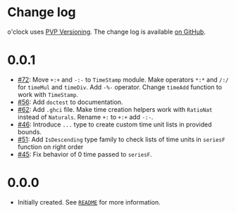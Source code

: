 Change log
==========
o'clock uses [PVP Versioning][1].
The change log is available [on GitHub][2].

0.0.1
=====

* [#72](https://github.com/serokell/o-clock/issues/72):
  Move `+:+` and `-:-` to `TimeStamp` module.
  Make operators `*:*` and `/:/` for `timeMul` and `timeDiv`.
  Add `-%-` operator. Change `timeAdd` function to work with `TimeStamp`.
* [#56](https://github.com/serokell/o-clock/issues/56):
  Add `doctest` to documentation.
* [#62](https://github.com/serokell/o-clock/issues/62):
  Add `.ghci` file. Make time creation helpers work with
  `RatioNat` instead of `Naturals`.
  Rename `+:` to `+:+` add `-:-`.
* [#46](https://github.com/serokell/o-clock/issues/46):
  Introduce `...` type to create custom time unit lists in
  provided bounds.
* [#51](https://github.com/serokell/o-clock/issues/51):
  Add `IsDescending` type family to check lists of time units
  in `seriesF` function on right order
* [#45](https://github.com/serokell/o-clock/issues/45):
  Fix behavior of 0 time passed to `seriesF`.

0.0.0
=====

* Initially created. See [`README`][3] for more information.


[1]: https://pvp.haskell.org
[2]: https://github.com/serokell/o-clock/releases
[3]: https://github.com/serokell/o-clock#readme
